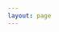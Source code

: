 ```yaml
---
layout: page
---
```


<script setup>
import {
  VPTeamPage,
  VPTeamPageTitle,
  VPTeamMembers
} from 'vitepress/theme'

const members = [
  {
    avatar: 'https://avatars.githubusercontent.com/u/9118664',
    name: 'Paul Guillamón',
    title: 'Creator',
    links: [
      { icon: 'github', link: 'https://github.com/Qu4k3' }
    ]
  },
    {
    avatar: 'https://avatars.githubusercontent.com/u/20914374',
    name: 'Jose Sánchez Fuentes',
    title: 'Creator',
    links: [
      { icon: 'github', link: 'https://github.com/crimson3d' },
      { icon: 'twitter', link: 'https://x.com/pixeltroll' }
    ]
  }
]
</script>

<VPTeamPage>
  <VPTeamPageTitle>
    <template #title>
      El Equipo
    </template>
    <template #lead>
      <span class="logo-colored">MEDI lens</span> ha sido desarrollada por dos desarrolladores de Almería 🍅, con el objetivo de ofrecer una herramienta útil, nativa e intuitiva y basada en datos oficiales de la AEMPS.
    </template>
  </VPTeamPageTitle>
  <VPTeamMembers :members />
</VPTeamPage>
